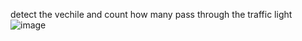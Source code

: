 detect the vechile and count how many pass through the traffic light
![image](https://github.com/user-attachments/assets/4b15ab1e-de4a-4e6e-b195-166e14490133)

